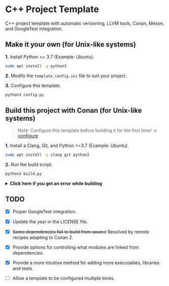 # **C++ Project Template**

C++ project template with automatic versioning, LLVM tools, Conan, Meson, and GoogleTest integration.

## **Make it your own (for Unix-like systems)**

**1.** Install Python >= 3.7 (Example: Ubuntu).

```bash
sudo apt install -y python3
```

**2.** Modify the `template_config.ini` file to suit your project.

**3.** Configure this template.

```bash
python3 config.py
```

## **Build this project with Conan (for Unix-like systems)**

> Note: Configure this template before building it for the first time! -> [configure](#make-it-your-own-for-unix-like-systems)

**1.** Install a Clang, Git, and Python >=3.7 (Example: Ubuntu).

```bash
sudo apt install -y clang git python3
```

**2.** Run the build script.

```bash
python3 build.py
```

<details>
<summary> <strong>Click here if you get an error while building</strong> </summary>

#### Failed to build dependency from source

```
CMake Error at /usr/local/share/cmake-3.26/Modules/CmakeTestCXXCompiler.cmake:60 (message):
  The C++ compiler

    "/usr/bin/c++"

  is not able to compile a simple test program.
```

<details>
<summary> <strong>Click here if this is your error</strong> </summary>

A dependency likely passed invalid compiler flags. Try using a different compiler.

**1.** Clear the Conan cache.

```bash
python3 clear_cache.py
```

**2.** Remove generated build files.

```bash
python3 clean.py
```

**3.** Set a different compiler for CMake to use (Example: bash).

- For Clang:

```bash
export CC=clang
export CXX=clang++
```

- For GCC:

```bash
export CC=gcc
export CXX=g++
```

**4.** Rerun the build script.

```bash
python3 build.py
```

</details>

#### Conan related error

See the official [Conan FAQ](https://docs.conan.io/2/knowledge/faq.html) for help with common errors.

</details>

## **TODO**

- [X] Proper GoogleTest integration.
- [X] Update the year in the LICENSE file.
- [X] ~~Some dependencies fail to build from source~~ Resolved by remote recipes adapting to Conan 2.
- [X] Provide options for controlling what modules are linked from dependencies.
- [X] Provide a more intuitive method for adding more executables, libraries and tests.
- [ ] Allow a template to be configured multiple times.

